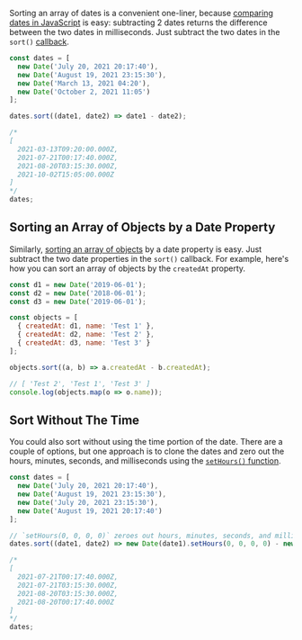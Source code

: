 Sorting an array of dates is a convenient one-liner, because [comparing dates in JavaScript](/tutorials/fundamentals/compare-dates) is easy: subtracting 2 dates returns the difference between the two dates in milliseconds.
Just subtract the two dates in the `sort()` [callback](/tutorials/fundamentals/callbacks).

```javascript
const dates = [
  new Date('July 20, 2021 20:17:40'),
  new Date('August 19, 2021 23:15:30'),
  new Date('March 13, 2021 04:20'),
  new Date('October 2, 2021 11:05')
];

dates.sort((date1, date2) => date1 - date2);

/*
[
  2021-03-13T09:20:00.000Z,
  2021-07-21T00:17:40.000Z,
  2021-08-20T03:15:30.000Z,
  2021-10-02T15:05:00.000Z
]
*/
dates;
```

## Sorting an Array of Objects by a Date Property

Similarly, [sorting an array of objects](/tutorials/fundamentals/sort-array-of-objects) by a date property is easy.
Just subtract the two date properties in the `sort()` callback.
For example, here's how you can sort an array of objects by the `createdAt` property.

```javascript
const d1 = new Date('2019-06-01');
const d2 = new Date('2018-06-01');
const d3 = new Date('2019-06-01');

const objects = [
  { createdAt: d1, name: 'Test 1' },
  { createdAt: d2, name: 'Test 2' },
  { createdAt: d3, name: 'Test 3' }
];

objects.sort((a, b) => a.createdAt - b.createdAt);

// [ 'Test 2', 'Test 1', 'Test 3' ]
console.log(objects.map(o => o.name));
```

## Sort Without The Time

You could also sort without using the time portion of the date.
There are a couple of options, but one approach is to clone the dates and zero out the hours, minutes, seconds, and milliseconds using the [`setHours()` function](https://developer.mozilla.org/en-US/docs/Web/JavaScript/Reference/Global_Objects/Date/setHours).

```javascript
const dates = [
  new Date('July 20, 2021 20:17:40'),
  new Date('August 19, 2021 23:15:30'),
  new Date('July 20, 2021 23:15:30'),
  new Date('August 19, 2021 20:17:40')
];

// `setHours(0, 0, 0, 0)` zeroes out hours, minutes, seconds, and milliseconds
dates.sort((date1, date2) => new Date(date1).setHours(0, 0, 0, 0) - new Date(date2).setHours(0, 0, 0, 0));

/*
[
  2021-07-21T00:17:40.000Z,
  2021-07-21T03:15:30.000Z,
  2021-08-20T03:15:30.000Z,
  2021-08-20T00:17:40.000Z
]
*/
dates;
```
